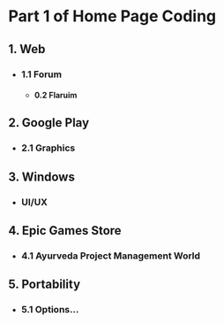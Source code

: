 # Part 1 of Home Page Coding

## 1. Web
- ### 1.1 Forum
  - #### 0.2 Flaruim

## 2. Google Play
- ### 2.1 Graphics

## 3. Windows
- ### UI/UX

## 4. Epic Games Store
- ### 4.1 Ayurveda Project Management World

## 5. Portability
- ### 5.1 Options...
